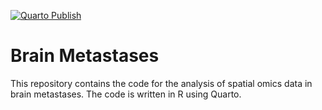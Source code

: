 [![Quarto Publish](https://github.com/AlbertoFabbri93/Brain-Metastases-Spatial-Omics/actions/workflows/publish.yml/badge.svg)](https://github.com/AlbertoFabbri93/Brain-Metastases-Spatial-Omics/actions/workflows/publish.yml)

# Brain Metastases

This repository contains the code for the analysis of spatial omics data in brain metastases. The code is written in R using Quarto.
